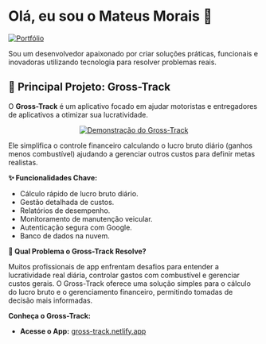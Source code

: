 # Olá, eu sou o Mateus Morais 👋

[![Portfólio](https://img.shields.io/badge/Portfólio-Ver%20Online-brightgreen?style=for-the-badge&logo=netlify)](https://portfolio-mateusmorais.netlify.app)

Sou um desenvolvedor apaixonado por criar soluções práticas, funcionais e inovadoras utilizando tecnologia para resolver problemas reais.

## 🚀 Principal Projeto: Gross-Track

O **Gross-Track** é um aplicativo focado em ajudar motoristas e entregadores de aplicativos a otimizar sua lucratividade.
<br>
<div align="center">

[![Demonstração do Gross-Track](https://github.com/mateusmoraiss/mateusmoraiss/blob/main/gross-track-gif.gif?raw=true)](https://gross-track.netlify.app/)

</div>

Ele simplifica o controle financeiro calculando o lucro bruto diário (ganhos menos combustível) ajudando a gerenciar outros custos para definir metas realistas.

**✨ Funcionalidades Chave:**
*   Cálculo rápido de lucro bruto diário.
*   Gestão detalhada de custos.
*   Relatórios de desempenho.
*   Monitoramento de manutenção veicular.
*   Autenticação segura com Google.
*   Banco de dados na nuvem.

**🎯 Qual Problema o Gross-Track Resolve?**

Muitos profissionais de app enfrentam desafios para entender a lucratividade real diária, controlar gastos com combustível e gerenciar custos gerais. O Gross-Track oferece uma solução simples para o cálculo do lucro bruto e o gerenciamento financeiro, permitindo tomadas de decisão mais informadas.

**Conheça o Gross-Track:**
*   **Acesse o App:** [gross-track.netlify.app](https://gross-track.netlify.app/)
